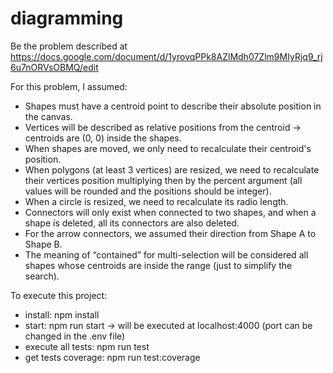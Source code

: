 # diagramming

Be the problem described at https://docs.google.com/document/d/1yrovqPPk8AZlMdh07Zlm9MIyRjq9_rj6u7nORVsOBMQ/edit

For this problem, I assumed:

-   Shapes must have a centroid point to describe their absolute position in the canvas.
-   Vertices will be described as relative positions from the centroid -> centroids are (0, 0) inside the shapes.
-   When shapes are moved, we only need to recalculate their centroid's position.
-   When polygons (at least 3 vertices) are resized, we need to recalculate their vertices position multiplying then by the percent argument
    (all values will be rounded and the positions should be integer).
-   When a circle is resized, we need to recalculate its radio length.
-   Connectors will only exist when connected to two shapes, and when a shape is deleted, all its connectors are also deleted.
-   For the arrow connectors, we assumed their direction from Shape A to Shape B.
-   The meaning of “contained” for multi-selection will be considered all shapes whose centroids are inside the range (just to simplify the search).

To execute this project:

-   install: npm install
-   start: npm run start -> will be executed at localhost:4000 (port can be changed in the .env file)
-   execute all tests: npm run test
-   get tests coverage: npm run test:coverage
